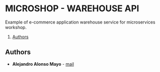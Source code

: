 # MICROSHOP - WAREHOUSE API
Example of e-commerce application warehouse service for microservices workshop.

1. [Authors](#authors)

## Authors
* **Alejandro Alonso Mayo** - [mail](mailto:aalonsomayo@serbatic.es)
